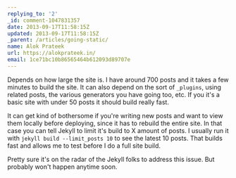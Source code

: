 ```yaml
---
replying_to: '2'
_id: comment-1047831357
date: 2013-09-17T11:58:15Z
updated: 2013-09-17T11:58:15Z
_parent: /articles/going-static/
name: Alok Prateek
url: https://alokprateek.in/
email: 1ce71bc10b86565464b612093d89707e
---
```


Depends on how large the site is. I have around 700 posts and it takes a few
minutes to build the site. It can also depend on the sort of `_plugins`, using
related posts, the various generators you have going too, etc. If you it's a
basic site with under 50 posts it should build really fast.

It can get kind of bothersome if you're writing new posts and want to view them
locally before deploying, since it has to rebuild the entire site. In that case
you can tell Jekyll to limit it's build to X amount of posts. I usually run it
with `jekyll build --limit_posts 10` to see the latest 10 posts. That builds
fast and allows me to test before I do a full site build.

Pretty sure it's on the radar of the Jekyll folks to address this issue. But
probably won't happen anytime soon.
